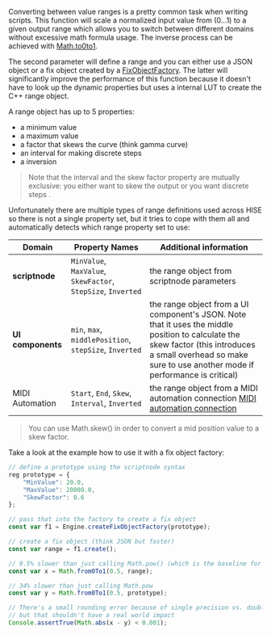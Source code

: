 Converting between value ranges is a pretty common task when writing scripts. This function will scale a normalized input value from (0...1) to a given output range which allows you to switch between different domains without excessive math formula usage. The inverse process can be achieved with [Math.to0to1](/scripting/scripting-api/math#to0to1).

The second parameter will define a range and you can either use a JSON object or a fix object created by a [FixObjectFactory](/scripting/scripting-api/fixobjectfactory). The latter will significantly improve the performance of this function because it doesn't have to look up the dynamic properties but uses a internal LUT to create the C++ range object.

A range object has up to 5 properties:

- a minimum value
- a maximum value
- a factor that skews the curve (think gamma curve)
- an interval for making discrete steps
- a inversion

> Note that the interval and the skew factor property are mutually exclusive: you either want to skew the output or you want discrete steps .

Unfortunately there are multiple types of range definitions used across HISE so there is not a single property set, but it tries to cope with them all and automatically detects which range property set to use:

| Domain | Property Names | Additional information |
| --- | ----- | ----- |
| **scriptnode** | `MinValue`, `MaxValue`, `SkewFactor`, `StepSize`, `Inverted` | the range object from scriptnode parameters |
| **UI components** | `min`, `max`, `middlePosition`, `stepSize`, `Inverted` | the range object from a UI component's JSON. Note that it uses the middle position to calculate the skew factor (this introduces a small overhead so make sure to use another mode if performance is critical) |
| MIDI Automation | `Start`, `End`, `Skew`, `Interval`, `Inverted` | the range object from a MIDI automation connection [MIDI automation connection](/scripting/scripting-api/midiautomationhandler) 

> You can use Math.skew() in order to convert a mid position value to a skew factor.

Take a look at the example how to use it with a fix object factory:

```javascript
// define a prototype using the scriptnode syntax
reg prototype = {
	"MinValue": 20.0,
	"MaxValue": 20000.0,
	"SkewFactor": 0.6
};

// pass that into the factory to create a fix object
const var f1 = Engine.createFixObjectFactory(prototype);

// create a fix object (think JSON but faster)
const var range = f1.create();

// 9.5% slower than just calling Math.pow() (which is the baseline for this function)
const var x = Math.from0To1(0.5, range);

// 34% slower than just calling Math.pow
const var y = Math.from0To1(0.5, prototype);

// There's a small rounding error because of single precision vs. double precision
// but that shouldn't have a real world impact
Console.assertTrue(Math.abs(x - y) < 0.001);
```